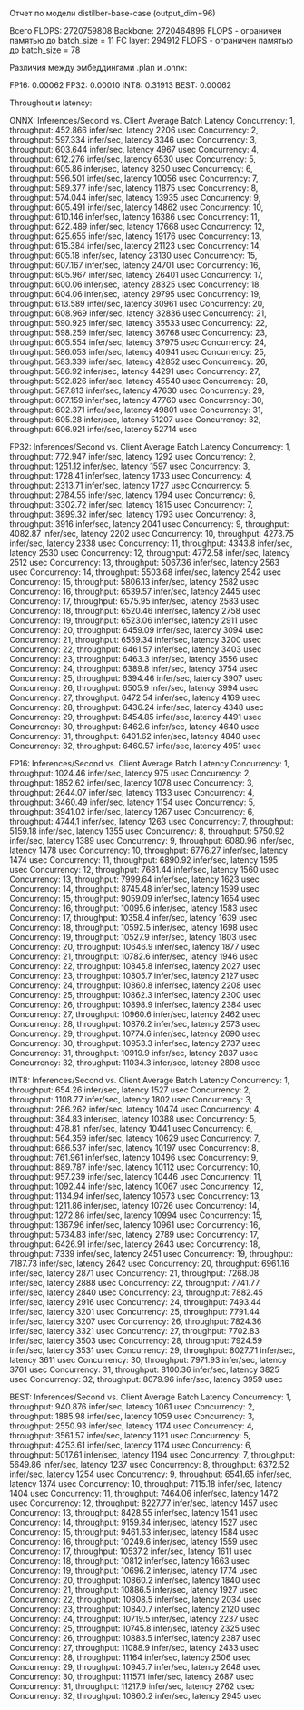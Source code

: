 Отчет по модели distilber-base-case (output_dim=96)

Всего FLOPS: 2720759808
Backbone: 2720464896 FLOPS - ограничен памятью до batch_size = 11
FC layer: 294912 FLOPS - ограничен памятью до batch_size = 78





Различия между эмбеддингами .plan и .onnx:

FP16: 0.00062
FP32: 0.00010
INT8: 0.31913
BEST: 0.00062




Throughout и latency:

ONNX:
Inferences/Second vs. Client Average Batch Latency
Concurrency: 1, throughput: 452.866 infer/sec, latency 2206 usec
Concurrency: 2, throughput: 597.334 infer/sec, latency 3346 usec
Concurrency: 3, throughput: 603.644 infer/sec, latency 4967 usec
Concurrency: 4, throughput: 612.276 infer/sec, latency 6530 usec
Concurrency: 5, throughput: 605.86 infer/sec, latency 8250 usec
Concurrency: 6, throughput: 596.501 infer/sec, latency 10056 usec
Concurrency: 7, throughput: 589.377 infer/sec, latency 11875 usec
Concurrency: 8, throughput: 574.044 infer/sec, latency 13935 usec
Concurrency: 9, throughput: 605.491 infer/sec, latency 14862 usec
Concurrency: 10, throughput: 610.146 infer/sec, latency 16386 usec
Concurrency: 11, throughput: 622.489 infer/sec, latency 17668 usec
Concurrency: 12, throughput: 625.655 infer/sec, latency 19176 usec
Concurrency: 13, throughput: 615.384 infer/sec, latency 21123 usec
Concurrency: 14, throughput: 605.18 infer/sec, latency 23130 usec
Concurrency: 15, throughput: 607.167 infer/sec, latency 24701 usec
Concurrency: 16, throughput: 605.967 infer/sec, latency 26401 usec
Concurrency: 17, throughput: 600.06 infer/sec, latency 28325 usec
Concurrency: 18, throughput: 604.06 infer/sec, latency 29795 usec
Concurrency: 19, throughput: 613.589 infer/sec, latency 30961 usec
Concurrency: 20, throughput: 608.969 infer/sec, latency 32836 usec
Concurrency: 21, throughput: 590.925 infer/sec, latency 35533 usec
Concurrency: 22, throughput: 598.259 infer/sec, latency 36768 usec
Concurrency: 23, throughput: 605.554 infer/sec, latency 37975 usec
Concurrency: 24, throughput: 586.053 infer/sec, latency 40941 usec
Concurrency: 25, throughput: 583.339 infer/sec, latency 42852 usec
Concurrency: 26, throughput: 586.92 infer/sec, latency 44291 usec
Concurrency: 27, throughput: 592.826 infer/sec, latency 45540 usec
Concurrency: 28, throughput: 587.813 infer/sec, latency 47630 usec
Concurrency: 29, throughput: 607.159 infer/sec, latency 47760 usec
Concurrency: 30, throughput: 602.371 infer/sec, latency 49801 usec
Concurrency: 31, throughput: 605.28 infer/sec, latency 51207 usec
Concurrency: 32, throughput: 606.921 infer/sec, latency 52714 usec

FP32:
Inferences/Second vs. Client Average Batch Latency
Concurrency: 1, throughput: 772.947 infer/sec, latency 1292 usec
Concurrency: 2, throughput: 1251.12 infer/sec, latency 1597 usec
Concurrency: 3, throughput: 1728.41 infer/sec, latency 1733 usec
Concurrency: 4, throughput: 2313.71 infer/sec, latency 1727 usec
Concurrency: 5, throughput: 2784.55 infer/sec, latency 1794 usec
Concurrency: 6, throughput: 3302.72 infer/sec, latency 1815 usec
Concurrency: 7, throughput: 3899.32 infer/sec, latency 1793 usec
Concurrency: 8, throughput: 3916 infer/sec, latency 2041 usec
Concurrency: 9, throughput: 4082.87 infer/sec, latency 2202 usec
Concurrency: 10, throughput: 4273.75 infer/sec, latency 2338 usec
Concurrency: 11, throughput: 4343.8 infer/sec, latency 2530 usec
Concurrency: 12, throughput: 4772.58 infer/sec, latency 2512 usec
Concurrency: 13, throughput: 5067.36 infer/sec, latency 2563 usec
Concurrency: 14, throughput: 5503.68 infer/sec, latency 2542 usec
Concurrency: 15, throughput: 5806.13 infer/sec, latency 2582 usec
Concurrency: 16, throughput: 6539.57 infer/sec, latency 2445 usec
Concurrency: 17, throughput: 6575.95 infer/sec, latency 2583 usec
Concurrency: 18, throughput: 6520.46 infer/sec, latency 2758 usec
Concurrency: 19, throughput: 6523.06 infer/sec, latency 2911 usec
Concurrency: 20, throughput: 6459.09 infer/sec, latency 3094 usec
Concurrency: 21, throughput: 6559.34 infer/sec, latency 3200 usec
Concurrency: 22, throughput: 6461.57 infer/sec, latency 3403 usec
Concurrency: 23, throughput: 6463.3 infer/sec, latency 3556 usec
Concurrency: 24, throughput: 6389.8 infer/sec, latency 3754 usec
Concurrency: 25, throughput: 6394.46 infer/sec, latency 3907 usec
Concurrency: 26, throughput: 6505.9 infer/sec, latency 3994 usec
Concurrency: 27, throughput: 6472.54 infer/sec, latency 4169 usec
Concurrency: 28, throughput: 6436.24 infer/sec, latency 4348 usec
Concurrency: 29, throughput: 6454.85 infer/sec, latency 4491 usec
Concurrency: 30, throughput: 6462.6 infer/sec, latency 4640 usec
Concurrency: 31, throughput: 6401.62 infer/sec, latency 4840 usec
Concurrency: 32, throughput: 6460.57 infer/sec, latency 4951 usec

FP16:
Inferences/Second vs. Client Average Batch Latency
Concurrency: 1, throughput: 1024.46 infer/sec, latency 975 usec
Concurrency: 2, throughput: 1852.62 infer/sec, latency 1078 usec
Concurrency: 3, throughput: 2644.07 infer/sec, latency 1133 usec
Concurrency: 4, throughput: 3460.49 infer/sec, latency 1154 usec
Concurrency: 5, throughput: 3941.02 infer/sec, latency 1267 usec
Concurrency: 6, throughput: 4744.1 infer/sec, latency 1263 usec
Concurrency: 7, throughput: 5159.18 infer/sec, latency 1355 usec
Concurrency: 8, throughput: 5750.92 infer/sec, latency 1389 usec
Concurrency: 9, throughput: 6080.96 infer/sec, latency 1478 usec
Concurrency: 10, throughput: 6776.27 infer/sec, latency 1474 usec
Concurrency: 11, throughput: 6890.92 infer/sec, latency 1595 usec
Concurrency: 12, throughput: 7681.44 infer/sec, latency 1560 usec
Concurrency: 13, throughput: 7999.64 infer/sec, latency 1623 usec
Concurrency: 14, throughput: 8745.48 infer/sec, latency 1599 usec
Concurrency: 15, throughput: 9059.09 infer/sec, latency 1654 usec
Concurrency: 16, throughput: 10095.6 infer/sec, latency 1583 usec
Concurrency: 17, throughput: 10358.4 infer/sec, latency 1639 usec
Concurrency: 18, throughput: 10592.5 infer/sec, latency 1698 usec
Concurrency: 19, throughput: 10527.9 infer/sec, latency 1803 usec
Concurrency: 20, throughput: 10646.9 infer/sec, latency 1877 usec
Concurrency: 21, throughput: 10782.6 infer/sec, latency 1946 usec
Concurrency: 22, throughput: 10845.8 infer/sec, latency 2027 usec
Concurrency: 23, throughput: 10805.7 infer/sec, latency 2127 usec
Concurrency: 24, throughput: 10860.8 infer/sec, latency 2208 usec
Concurrency: 25, throughput: 10862.3 infer/sec, latency 2300 usec
Concurrency: 26, throughput: 10898.9 infer/sec, latency 2384 usec
Concurrency: 27, throughput: 10960.6 infer/sec, latency 2462 usec
Concurrency: 28, throughput: 10876.2 infer/sec, latency 2573 usec
Concurrency: 29, throughput: 10774.6 infer/sec, latency 2690 usec
Concurrency: 30, throughput: 10953.3 infer/sec, latency 2737 usec
Concurrency: 31, throughput: 10919.9 infer/sec, latency 2837 usec
Concurrency: 32, throughput: 11034.3 infer/sec, latency 2898 usec

INT8:
Inferences/Second vs. Client Average Batch Latency
Concurrency: 1, throughput: 654.26 infer/sec, latency 1527 usec
Concurrency: 2, throughput: 1108.77 infer/sec, latency 1802 usec
Concurrency: 3, throughput: 286.262 infer/sec, latency 10474 usec
Concurrency: 4, throughput: 384.83 infer/sec, latency 10388 usec
Concurrency: 5, throughput: 478.81 infer/sec, latency 10441 usec
Concurrency: 6, throughput: 564.359 infer/sec, latency 10629 usec
Concurrency: 7, throughput: 686.537 infer/sec, latency 10197 usec
Concurrency: 8, throughput: 761.961 infer/sec, latency 10496 usec
Concurrency: 9, throughput: 889.787 infer/sec, latency 10112 usec
Concurrency: 10, throughput: 957.239 infer/sec, latency 10446 usec
Concurrency: 11, throughput: 1092.44 infer/sec, latency 10067 usec
Concurrency: 12, throughput: 1134.94 infer/sec, latency 10573 usec
Concurrency: 13, throughput: 1211.86 infer/sec, latency 10726 usec
Concurrency: 14, throughput: 1272.86 infer/sec, latency 10994 usec
Concurrency: 15, throughput: 1367.96 infer/sec, latency 10961 usec
Concurrency: 16, throughput: 5734.83 infer/sec, latency 2789 usec
Concurrency: 17, throughput: 6426.91 infer/sec, latency 2643 usec
Concurrency: 18, throughput: 7339 infer/sec, latency 2451 usec
Concurrency: 19, throughput: 7187.73 infer/sec, latency 2642 usec
Concurrency: 20, throughput: 6961.16 infer/sec, latency 2871 usec
Concurrency: 21, throughput: 7268.08 infer/sec, latency 2888 usec
Concurrency: 22, throughput: 7741.77 infer/sec, latency 2840 usec
Concurrency: 23, throughput: 7882.45 infer/sec, latency 2916 usec
Concurrency: 24, throughput: 7493.44 infer/sec, latency 3201 usec
Concurrency: 25, throughput: 7791.44 infer/sec, latency 3207 usec
Concurrency: 26, throughput: 7824.36 infer/sec, latency 3321 usec
Concurrency: 27, throughput: 7702.83 infer/sec, latency 3503 usec
Concurrency: 28, throughput: 7924.59 infer/sec, latency 3531 usec
Concurrency: 29, throughput: 8027.71 infer/sec, latency 3611 usec
Concurrency: 30, throughput: 7971.93 infer/sec, latency 3761 usec
Concurrency: 31, throughput: 8100.36 infer/sec, latency 3825 usec
Concurrency: 32, throughput: 8079.96 infer/sec, latency 3959 usec

BEST:
Inferences/Second vs. Client Average Batch Latency
Concurrency: 1, throughput: 940.876 infer/sec, latency 1061 usec
Concurrency: 2, throughput: 1885.98 infer/sec, latency 1059 usec
Concurrency: 3, throughput: 2550.93 infer/sec, latency 1174 usec
Concurrency: 4, throughput: 3561.57 infer/sec, latency 1121 usec
Concurrency: 5, throughput: 4253.61 infer/sec, latency 1174 usec
Concurrency: 6, throughput: 5017.61 infer/sec, latency 1194 usec
Concurrency: 7, throughput: 5649.86 infer/sec, latency 1237 usec
Concurrency: 8, throughput: 6372.52 infer/sec, latency 1254 usec
Concurrency: 9, throughput: 6541.65 infer/sec, latency 1374 usec
Concurrency: 10, throughput: 7115.18 infer/sec, latency 1404 usec
Concurrency: 11, throughput: 7464.06 infer/sec, latency 1472 usec
Concurrency: 12, throughput: 8227.77 infer/sec, latency 1457 usec
Concurrency: 13, throughput: 8428.55 infer/sec, latency 1541 usec
Concurrency: 14, throughput: 9159.84 infer/sec, latency 1527 usec
Concurrency: 15, throughput: 9461.63 infer/sec, latency 1584 usec
Concurrency: 16, throughput: 10249.6 infer/sec, latency 1559 usec
Concurrency: 17, throughput: 10537.2 infer/sec, latency 1611 usec
Concurrency: 18, throughput: 10812 infer/sec, latency 1663 usec
Concurrency: 19, throughput: 10696.2 infer/sec, latency 1774 usec
Concurrency: 20, throughput: 10860.2 infer/sec, latency 1840 usec
Concurrency: 21, throughput: 10886.5 infer/sec, latency 1927 usec
Concurrency: 22, throughput: 10808.5 infer/sec, latency 2034 usec
Concurrency: 23, throughput: 10840.7 infer/sec, latency 2120 usec
Concurrency: 24, throughput: 10719.5 infer/sec, latency 2237 usec
Concurrency: 25, throughput: 10745.8 infer/sec, latency 2325 usec
Concurrency: 26, throughput: 10883.5 infer/sec, latency 2387 usec
Concurrency: 27, throughput: 11088.9 infer/sec, latency 2433 usec
Concurrency: 28, throughput: 11164 infer/sec, latency 2506 usec
Concurrency: 29, throughput: 10945.7 infer/sec, latency 2648 usec
Concurrency: 30, throughput: 11157.1 infer/sec, latency 2687 usec
Concurrency: 31, throughput: 11217.9 infer/sec, latency 2762 usec
Concurrency: 32, throughput: 10860.2 infer/sec, latency 2945 usec